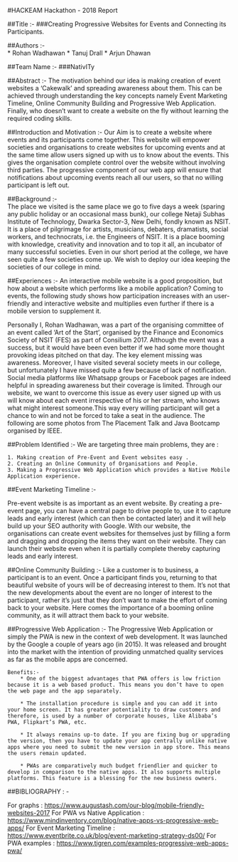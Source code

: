 #HACKEAM Hackathon - 2018 Report

##Title :-  ###Creating Progressive Websites for Events and Connecting its Participants.

##Authors :- 	
	* Rohan Wadhawan
	* Tanuj Drall 
	* Arjun Dhawan

##Team Name :-   ###NativITy

##Abstract :- 
The motivation behind our idea is making creation of event websites a ‘Cakewalk’ and spreading awareness about them. This can be achieved through understanding the key concepts namely  Event Marketing Timeline, Online Community Building and Progressive Web Application. Finally, who doesn’t want to create a website on the fly without learning the required coding skills.

##Introduction and Motivation :-
Our Aim is to create a website where events and its participants come together. This website will empower societies and organisations to create websites for upcoming events and at the same time allow users signed up with us to know about the events. This gives the organisation complete control over the website without involving third parties. The progressive component of our web app will ensure that notifications about upcoming events reach all our users, so that no willing participant is left out. 

##Background :-  
The place we visited is the same place we go to five days a week (sparing any public holiday or an occasional mass bunk), our college Netaji Subhas Institute of Technology, Dwarka Sector-3, New Delhi, fondly known as NSIT. It is a place of pilgrimage for artists, musicians, debaters, dramatists, social workers, and technocrats, i.e. the Engineers of NSIT. It is a place booming with knowledge, creativity and innovation and to top it all, an incubator of many successful societies. Even in our short period at the college, we have seen quite a few societies come up. We wish to deploy our idea keeping the societies of our college in mind.

##Experiences :-
An interactive mobile website is a good proposition, but how about a website which performs like a mobile application? Coming to events, the following study shows how participation increases with an user-friendly and interactive website and multiplies even further if there is a mobile version to supplement it. 

Personally I, Rohan Wadhawan, was a part of the organising committee of an event called ‘Art of the Start’, organised by the Finance and Economics Society of NSIT (FES) as part of Consilium 2017. Although the event was a success, but it would have been even better if we had some more thought provoking ideas pitched on that day. The key element missing was awareness. Moreover, I have visited several society meets in our college, but unfortunately I have missed quite a few because of lack of notification. Social media platforms like Whatsapp groups or Facebook pages are indeed helpful in spreading awareness but their coverage is limited. Through our website, we want to overcome this issue as every user signed up with us will know about each event irrespective of his or her stream, who knows what might interest someone.This way every willing participant will get a chance to win and not be forced to take a seat in the audience.
The following are some photos from The Placement Talk and Java Bootcamp organised by IEEE.


##Problem Identified :-	
We are targeting three main problems, they are :
      
	1. Making creation of Pre-Event and Event websites easy .
	2. Creating an Online Community of Organisations and People.
	3. Making a Progressive Web Application which provides a Native Mobile Application experience.

##Event Marketing Timeline :- 

Pre-event website is as important as an event website. By creating a pre-event page, you can have a central page to drive people to, use it to capture leads and early interest (which can then be contacted later) and it will help build up your SEO authority with Google.
With our website, the organisations can create event websites for themselves just by filling a form and dragging and dropping the items they want on their website. They can launch their website even when it is partially complete thereby capturing leads and early interest.

##Online Community Building :-
Like a customer is to business, a participant is to an event. Once a participant finds you, returning to that beautiful website of yours will be of decreasing interest to them. It’s not that the new developments about the event are no longer of interest to the participant, rather it’s just that they don’t want to make the effort of coming back to your website. Here comes the importance of a booming online community, as it will attract them back to your website.


##Progressive Web Application :-
The Progressive Web Application or simply the PWA is new in the context of web development. It was launched by the Google a couple of years ago (in 2015). It was released and brought into the market with the intention of providing unmatched quality services as far as the mobile apps are concerned.

	Benefits:- 
		* One of the biggest advantages that PWA offers is low friction because it is a web based product. This means you don’t have to open the web page and the app separately. 

		* The installation procedure is simple and you can add it into your home screen. It has greater potentiality to draw customers and therefore, is used by a number of corporate houses, like Alibaba’s PWA, Flipkart’s PWA, etc.

		* It always remains up-to date. If you are fixing bug or upgrading the version, then you have to update your app centrally unlike native apps where you need to submit the new version in app store. This means the users remain updated.

		* PWAs are comparatively much budget friendlier and quicker to develop in comparison to the native apps. It also supports multiple platforms. This feature is a blessing for the new business owners.


##BIBLIOGRAPHY : -

For graphs : https://www.augustash.com/our-blog/mobile-friendly-websites-2017
For PWA vs Native  Application : https://www.mindinventory.com/blog/native-apps-vs-progressive-web-apps/
For Event Marketing Timeline : https://www.eventbrite.co.uk/blog/event-marketing-strategy-ds00/
For PWA examples : https://www.tigren.com/examples-progressive-web-apps-pwa/

